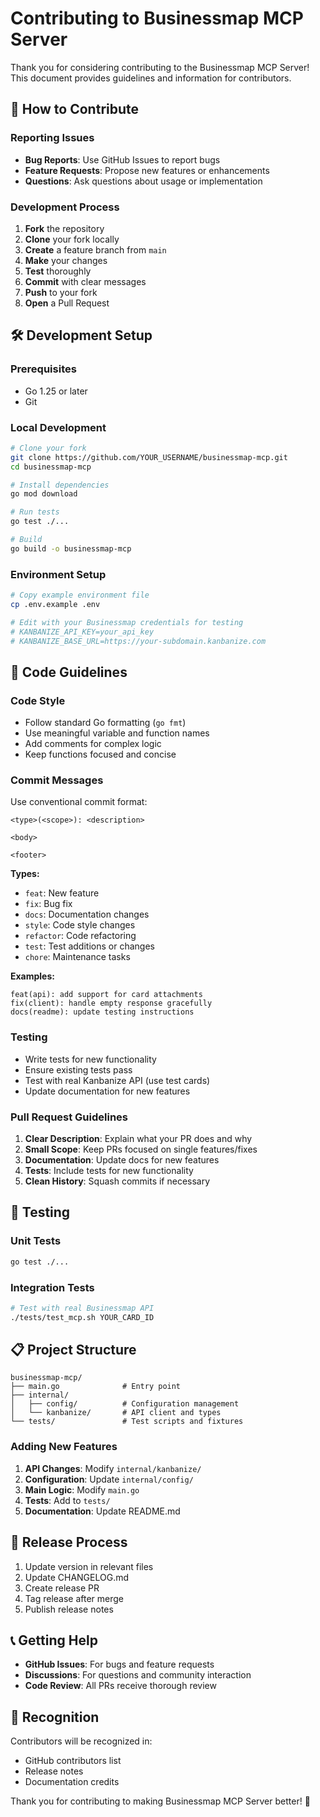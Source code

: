 # Contributing to Businessmap MCP Server

Thank you for considering contributing to the Businessmap MCP Server! This document provides guidelines and information for contributors.

## 🤝 How to Contribute

### Reporting Issues

- **Bug Reports**: Use GitHub Issues to report bugs
- **Feature Requests**: Propose new features or enhancements
- **Questions**: Ask questions about usage or implementation

### Development Process

1. **Fork** the repository
2. **Clone** your fork locally
3. **Create** a feature branch from `main`
4. **Make** your changes
5. **Test** thoroughly
6. **Commit** with clear messages
7. **Push** to your fork
8. **Open** a Pull Request

## 🛠️ Development Setup

### Prerequisites

- Go 1.25 or later
- Git

### Local Development

```bash
# Clone your fork
git clone https://github.com/YOUR_USERNAME/businessmap-mcp.git
cd businessmap-mcp

# Install dependencies
go mod download

# Run tests
go test ./...

# Build
go build -o businessmap-mcp
```

### Environment Setup

```bash
# Copy example environment file
cp .env.example .env

# Edit with your Businessmap credentials for testing
# KANBANIZE_API_KEY=your_api_key
# KANBANIZE_BASE_URL=https://your-subdomain.kanbanize.com
```

## 📝 Code Guidelines

### Code Style

- Follow standard Go formatting (`go fmt`)
- Use meaningful variable and function names
- Add comments for complex logic
- Keep functions focused and concise

### Commit Messages

Use conventional commit format:

```
<type>(<scope>): <description>

<body>

<footer>
```

**Types:**
- `feat`: New feature
- `fix`: Bug fix
- `docs`: Documentation changes
- `style`: Code style changes
- `refactor`: Code refactoring
- `test`: Test additions or changes
- `chore`: Maintenance tasks

**Examples:**
```
feat(api): add support for card attachments
fix(client): handle empty response gracefully
docs(readme): update testing instructions
```

### Testing

- Write tests for new functionality
- Ensure existing tests pass
- Test with real Kanbanize API (use test cards)
- Update documentation for new features

### Pull Request Guidelines

1. **Clear Description**: Explain what your PR does and why
2. **Small Scope**: Keep PRs focused on single features/fixes
3. **Documentation**: Update docs for new features
4. **Tests**: Include tests for new functionality
5. **Clean History**: Squash commits if necessary

## 🧪 Testing

### Unit Tests

```bash
go test ./...
```

### Integration Tests

```bash
# Test with real Businessmap API
./tests/test_mcp.sh YOUR_CARD_ID
```


## 📋 Project Structure

```
businessmap-mcp/
├── main.go              # Entry point
├── internal/
│   ├── config/          # Configuration management
│   └── kanbanize/       # API client and types
└── tests/               # Test scripts and fixtures
```

### Adding New Features

1. **API Changes**: Modify `internal/kanbanize/`
2. **Configuration**: Update `internal/config/`
3. **Main Logic**: Modify `main.go`
4. **Tests**: Add to `tests/`
5. **Documentation**: Update README.md

## 🚀 Release Process

1. Update version in relevant files
2. Update CHANGELOG.md
3. Create release PR
4. Tag release after merge
5. Publish release notes

## 📞 Getting Help

- **GitHub Issues**: For bugs and feature requests
- **Discussions**: For questions and community interaction
- **Code Review**: All PRs receive thorough review

## 🙏 Recognition

Contributors will be recognized in:
- GitHub contributors list
- Release notes
- Documentation credits

Thank you for contributing to making Businessmap MCP Server better! 🎉